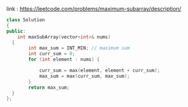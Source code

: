 link : https://leetcode.com/problems/maximum-subarray/description/   
```cpp
class Solution
{
public:
    int maxSubArray(vector<int>& nums)
  {
        int max_sum = INT_MIN; // maximum sum
        int curr_sum = 0;
        for (int element : nums) {

            curr_sum = max(element, element + curr_sum);
            max_sum = max(curr_sum, max_sum);
        }
        return max_sum;
  }
};
```
